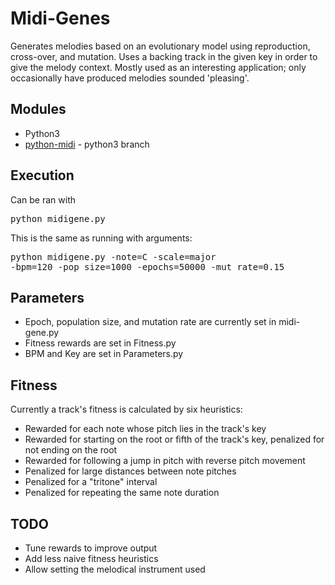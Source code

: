 # Midi-Genes
Generates melodies based on an evolutionary model using reproduction, cross-over, and mutation.
Uses a backing track in the given key in order to give the melody context.
Mostly used as an interesting application; only occasionally have produced melodies sounded 'pleasing'.

## Modules
* Python3
* [python-midi](https://github.com/vishnubob/python-midi) - python3 branch

## Execution
Can be ran with <pre>python midigene.py</pre>
This is the same as running with arguments:
    <pre>python midigene.py -note=C -scale=major -bpm=120 -pop_size=1000 -epochs=50000 -mut_rate=0.15</pre>

## Parameters
* Epoch, population size, and mutation rate are currently set in midi-gene.py
* Fitness rewards are set in Fitness.py
* BPM and Key are set in Parameters.py

## Fitness
Currently a track's fitness is calculated by six heuristics:

* Rewarded for each note whose pitch lies in the track's key
* Rewarded for starting on the root or fifth of the track's key, penalized for not ending on the root
* Rewarded for following a jump in pitch with reverse pitch movement
* Penalized for large distances between note pitches
* Penalized for a "tritone" interval
* Penalized for repeating the same note duration

## TODO
* Tune rewards to improve output
* Add less naive fitness heuristics
* Allow setting the melodical instrument used
